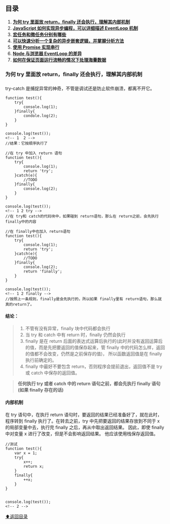 ## 目录

1. **[为何 try 里面放 return，finally 还会执行，理解其内部机制](#try)**
1. **[JavaScript 如何实现异步编程，可以详细描述 EventLoop 机制](#)**
1. **[宏任务和微任务分别有哪些](#)**
1. **[可以快速分析一个复杂的异步嵌套逻辑，并掌握分析方法](#)**
1. **[使用 Promise 实现串行](#)**
1. **[Node 与浏览器 EventLoop 的差异](#)**
1. **[如何在保证页面运行流畅的情况下处理海量数据](#)**

### <h3 id="try">为何 try 里面放 return，finally 还会执行，理解其内部机制<h3>

try-catch 是捕捉异常的神奇，不管是调试还是防止软件崩溃，都离不开它。

```javascript{.line-numbers}
function test(){
    try{
        console.log(1);
    }finally{
        condole.log(2);
    }
}

console.log(test());
<!-- 1  2 -->
//结果：它按顺序执行了
```

```javascript{.line-numbers}
//在 try 中加入 return 语句
function test(){
    try{
        console.log(1);
        return 'try';
    }catch(e){
        //TODO
    }finally{
        console.log(2);
    }
}

console.log(test());
<!-- 1 2 try -->
//在 try和 catch的代码块中，如果碰到 return语句，那么在 return之前，会先执行finally中的内容
```

```javascript{.line-numbers}
//在 finally中也加入 return语句
function test(){
    try{
        console.log(1);
        return 'try';
    }catch(e){
        //TODO
    }finally{
        console.log(2);
        return 'finally';
    }
}

console.log(test());
<!-- 1 2 finally -->
//按照上一条规则，finally是会先执行的，所以如果 finally里有 return语句，那么就真的return了。
```

#### 结论：

> 1. 不管有没有异常，finally 块中代码都会执行
> 1. 当 try 和 catch 中有 return 时，finally 仍然会执行
> 1. finally 是在 return 后面的表达式运算后执行的(此时并没有返回运算后的值，而是先把要返回的值保存起来，管 finally 中的代码怎么样，返回的值都不会改变，仍然是之前保存的值)，
    所以函数返回值是在 finally 执行前确定的。
> 1. finally 中最好不要包含 return，否则程序会提前退出，返回值不是 try 或 catch 中保存的返回值。

>    **任何执行 try 或者 catch 中的 return 语句之前，都会先执行 finally 语句(如果 finally 存在的话)**

#### 内部机制

在 try 语句中，在执行 return 语句时，要返回的结果已经准备好了，就在此时，程序转到 finally 执行了。在转去之前，try 中先把要返回的结果存放到不同于 x 的局部变量中去，执行完 finally 之后，再从中取出返回结果。
因此，即使 finally 中对变量 x 进行了改变，但是不会影响返回结果。
他应该使用栈保存返回值。

```javascript{.line-numbers}
//测试
function test(){
 	var x = 1;
	try{
		x++;
		return x;
    }
	finally{
	    ++x;
    }
}


console.log(test());
<!-- 2 -->
```

[:arrow_up:返回目录](#目录)
